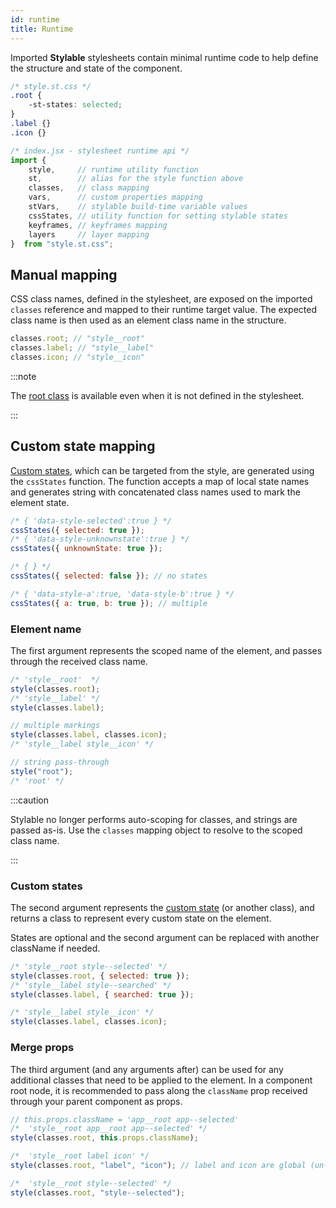 ```yaml
---
id: runtime
title: Runtime
---
```


Imported **Stylable** stylesheets contain minimal runtime code to help define the structure and state of the component.

<!-- prettier-ignore-start -->
```css
/* style.st.css */
.root {
    -st-states: selected;
}
.label {}
.icon {}
```

```javascript
/* index.jsx - stylesheet runtime api */
import { 
    style,     // runtime utility function 
    st,        // alias for the style function above
    classes,   // class mapping
    vars,      // custom properties mapping
    stVars,    // stylable build-time variable values
    cssStates, // utility function for setting stylable states
    keyframes, // keyframes mapping
    layers     // layer mapping
}  from "style.st.css";
```
<!-- prettier-ignore-end -->

## Manual mapping

CSS class names, defined in the stylesheet, are exposed on the imported `classes` reference and mapped to their runtime target value. The expected class name is then used as an element class name in the structure.

```javascript
classes.root; // "style__root"
classes.label; // "style__label"
classes.icon; // "style__icon"
```

:::note

The [root class](../references/root.md) is available even when it is not defined in the stylesheet.

:::

## Custom state mapping

[Custom states](../references/pseudo-classes.md), which can be targeted from the style, are generated using the `cssStates` function. The function accepts a map of local state names and generates string with concatenated class names used to mark the element state.

```javascript
/* { 'data-style-selected':true } */
cssStates({ selected: true });
/* { 'data-style-unknownstate':true } */
cssStates({ unknownState: true });

/* { } */
cssStates({ selected: false }); // no states

/* { 'data-style-a':true, 'data-style-b':true } */
cssStates({ a: true, b: true }); // multiple
```

### Element name

The first argument represents the scoped name of the element, and passes through the received class name.

```javascript
/* 'style__root'  */
style(classes.root);
/* 'style__label' */
style(classes.label);

// multiple markings
style(classes.label, classes.icon);
/* 'style__label style__icon' */

// string pass-through
style("root");
/* 'root' */
```

:::caution

Stylable no longer performs auto-scoping for classes, and strings are passed as-is. Use the `classes` mapping object to resolve to the scoped class name.

:::

### Custom states

The second argument represents the [custom state](#custom-state-mapping) (or another class), and returns a class to represent every custom state on the element.

States are optional and the second argument can be replaced with another className if needed.

```javascript
/* 'style__root style--selected' */
style(classes.root, { selected: true });
/* 'style__label style--searched' */
style(classes.label, { searched: true });

/* 'style__label style__icon' */
style(classes.label, classes.icon);
```

### Merge props

The third argument (and any arguments after) can be used for any additional classes that need to be applied to the element. In a component root node, it is recommended to pass along the `className` prop received through your parent component as props.

```js
// this.props.className = 'app__root app--selected'
/*  'style__root app__root app--selected' */
style(classes.root, this.props.className);

/*  'style__root label icon' */
style(classes.root, "label", "icon"); // label and icon are global (un-scoped)

/*  'style__root style--selected' */
style(classes.root, "style--selected");
```
